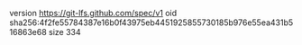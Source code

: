 version https://git-lfs.github.com/spec/v1
oid sha256:4f2fe55784387e16b0f43975eb4451925855730185b976e55ea431b516863e68
size 334
